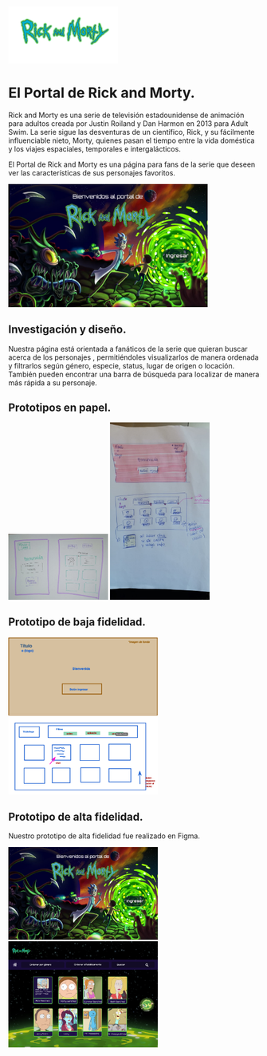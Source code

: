 <img src=Recursos\letrasRickandMorty.png> 

# El Portal de Rick and Morty.  

Rick and Morty es una serie de televisión estadounidense de animación para adultos creada por Justin Roiland y Dan Harmon en 2013 para Adult Swim. La serie sigue las desventuras de un científico, Rick, y su fácilmente influenciable nieto, Morty, quienes pasan el tiempo entre la vida doméstica y los viajes espaciales, temporales e intergalácticos.

El Portal de Rick and Morty es una página para fans de la serie que deseen ver las características de sus personajes favoritos. 

<img src='Recursos/Inicio.jpg' width=400px>


## Investigación y diseño.

Nuestra página está orientada a fanáticos de la serie que quieran buscar acerca de los personajes , permitiéndoles visualizarlos de manera ordenada y filtrarlos según género, especie, status, lugar de origen o locación. También pueden encontrar una barra de búsqueda para localizar de manera más rápida a su personaje.

## Prototipos en papel.

<img src=Recursos\Prototipo2.jpg width=200px> <img src=Recursos\Prototipo3.jpg width=200px> 

## Prototipo de baja fidelidad.
<img src=Recursos\prototipo1.png width=300px> <img src=Recursos\prototipo4.png width=300px>

## Prototipo de alta fidelidad.
Nuestro prototipo de alta fidelidad fue realizado en Figma.



<img src=Recursos\Inicio.jpg width=300px>

<img src=Recursos\pagina3.png width=300px>

